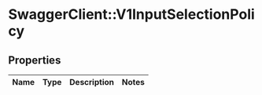 # SwaggerClient::V1InputSelectionPolicy

## Properties
Name | Type | Description | Notes
------------ | ------------- | ------------- | -------------


